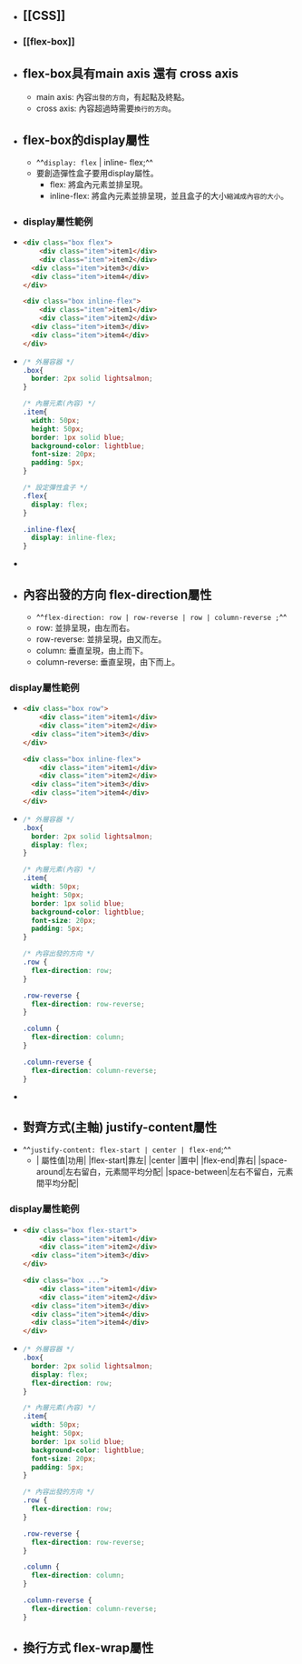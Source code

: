 - ## [[CSS]]
- ### [[flex-box]]
- ## flex-box具有main axis 還有 cross axis
	- main axis: 內容`出發的方向`，有起點及終點。
	- cross axis: 內容超過時需要`換行的方向`。
- ## flex-box的display屬性
	- ^^`display: flex` | inline- flex;^^
	- 要創造彈性盒子要用display屬性。
		- flex: 將盒內元素並排呈現。
		- inline-flex: 將盒內元素並排呈現，並且盒子的大小`縮減成內容的大小`。
- ### display屬性範例
- ```html
  <div class="box flex">
      <div class="item">item1</div>
      <div class="item">item2</div>
  	<div class="item">item3</div>
  	<div class="item">item4</div>
  </div>
  
  <div class="box inline-flex">
      <div class="item">item1</div>
      <div class="item">item2</div>
  	<div class="item">item3</div>
  	<div class="item">item4</div>
  </div>
  ```
- ```css
  /* 外層容器 */
  .box{
    border: 2px solid lightsalmon;  
  }
  
  /* 內層元素(內容) */
  .item{
    width: 50px;
    height: 50px;
    border: 1px solid blue;
    background-color: lightblue;
    font-size: 20px;
    padding: 5px;
  }
  
  /* 設定彈性盒子 */
  .flex{
    display: flex;
  }
  
  .inline-flex{
    display: inline-flex;
  }
  ```
-
- ## 內容出發的方向 flex-direction屬性
	- ^^`flex-direction: row | row-reverse | row | column-reverse ;`^^
	- row: 並排呈現，由左而右。
	- row-reverse: 並排呈現，由又而左。
	- column: 垂直呈現，由上而下。
	- column-reverse: 垂直呈現，由下而上。
### display屬性範例
- ```html
  <div class="box row">
      <div class="item">item1</div>
      <div class="item">item2</div>
  	<div class="item">item3</div>
  </div>
  
  <div class="box inline-flex">
      <div class="item">item1</div>
      <div class="item">item2</div>
  	<div class="item">item3</div>
  	<div class="item">item4</div>
  </div>
  ```
- ```css
  /* 外層容器 */
  .box{
    border: 2px solid lightsalmon;
    display: flex;
  }
  
  /* 內層元素(內容) */
  .item{
    width: 50px;
    height: 50px;
    border: 1px solid blue;
    background-color: lightblue;
    font-size: 20px;
    padding: 5px;
  }
  
  /* 內容出發的方向 */
  .row {
    flex-direction: row;
  }
  
  .row-reverse {
    flex-direction: row-reverse;
  }
  
  .column {
    flex-direction: column;
  }
  
  .column-reverse {
    flex-direction: column-reverse;
  }
  ```
-
- ## 對齊方式(主軸) justify-content屬性
- ^^`justify-content: flex-start | center | flex-end`;^^
	- | 屬性值|功用|
	  |flex-start|靠左|
	  |center   |置中|
	  |flex-end|靠右|
	  |space-around|左右留白，元素間平均分配|
	  |space-between|左右不留白，元素間平均分配|
### display屬性範例
- ```html
  <div class="box flex-start">
      <div class="item">item1</div>
      <div class="item">item2</div>
  	<div class="item">item3</div>
  </div>
  
  <div class="box ...">
      <div class="item">item1</div>
      <div class="item">item2</div>
  	<div class="item">item3</div>
  	<div class="item">item4</div>
    <div class="item">item4</div>
  </div>
  ```
- ```css
  /* 外層容器 */
  .box{
    border: 2px solid lightsalmon;
    display: flex;
    flex-direction: row;
  }
  
  /* 內層元素(內容) */
  .item{
    width: 50px;
    height: 50px;
    border: 1px solid blue;
    background-color: lightblue;
    font-size: 20px;
    padding: 5px;
  }
  
  /* 內容出發的方向 */
  .row {
    flex-direction: row;
  }
  
  .row-reverse {
    flex-direction: row-reverse;
  }
  
  .column {
    flex-direction: column;
  }
  
  .column-reverse {
    flex-direction: column-reverse;
  }
  ```
- ## 換行方式 flex-wrap屬性